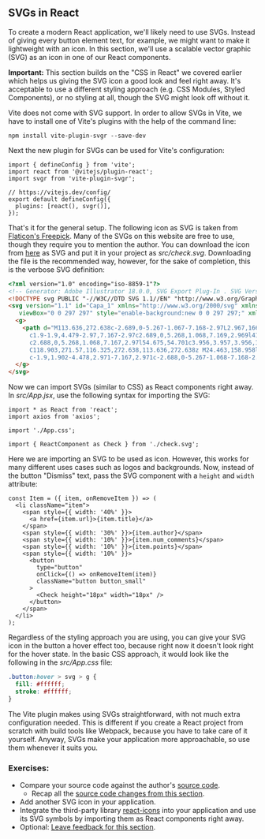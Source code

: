 ## SVGs in React

To create a modern React application, we'll likely need to use SVGs. Instead of giving every button element text, for example, we might want to make it lightweight with an icon. In this section, we'll use a scalable vector graphic (SVG) as an icon in one of our React components.

**Important:** This section builds on the "CSS in React" we covered earlier which helps us giving the SVG icon a good look and feel right away. It's acceptable to use a different styling approach (e.g. CSS Modules, Styled Components), or no styling at all, though the SVG might look off without it.

Vite does not come with SVG support. In order to allow SVGs in Vite, we have to install one of Vite's plugins with the help of the command line:

```text
npm install vite-plugin-svgr --save-dev
```

Next the new plugin for SVGs can be used for Vite's configuration:

```javascript{3,7}
import { defineConfig } from 'vite';
import react from '@vitejs/plugin-react';
import svgr from 'vite-plugin-svgr';

// https://vitejs.dev/config/
export default defineConfig({
  plugins: [react(), svgr()],
});
```

That's it for the general setup. The following icon as SVG is taken from [Flaticon's Freepick](https://bit.ly/3E16SEz). Many of the SVGs on this website are free to use, though they require you to mention the author. You can download the icon from [here](https://bit.ly/2Z2EoeA) as SVG and put it in your project as *src/check.svg*. Downloading the file is the recommended way, however, for the sake of completion, this is the verbose SVG definition:

```html
<?xml version="1.0" encoding="iso-8859-1"?>
<!-- Generator: Adobe Illustrator 18.0.0, SVG Export Plug-In . SVG Version: 6.00 Build 0)  -->
<!DOCTYPE svg PUBLIC "-//W3C//DTD SVG 1.1//EN" "http://www.w3.org/Graphics/SVG/1.1/DTD/svg11.dtd">
<svg version="1.1" id="Capa_1" xmlns="http://www.w3.org/2000/svg" xmlns:xlink="http://www.w3.org/1999/xlink" x="0px" y="0px"
   viewBox="0 0 297 297" style="enable-background:new 0 0 297 297;" xml:space="preserve">
  <g>
    <path d="M113.636,272.638c-2.689,0-5.267-1.067-7.168-2.97L2.967,166.123c-3.956-3.957-3.956-10.371-0.001-14.329l54.673-54.703
      c1.9-1.9,4.479-2.97,7.167-2.97c2.689,0,5.268,1.068,7.169,2.969l41.661,41.676L225.023,27.332c1.9-1.901,4.48-2.97,7.168-2.97l0,0
      c2.688,0,5.268,1.068,7.167,2.97l54.675,54.701c3.956,3.957,3.956,10.372,0,14.328L120.803,269.668
      C118.903,271.57,116.325,272.638,113.636,272.638z M24.463,158.958l89.173,89.209l158.9-158.97l-40.346-40.364L120.803,160.264
      c-1.9,1.902-4.478,2.971-7.167,2.971c-2.688,0-5.267-1.068-7.168-2.97l-41.66-41.674L24.463,158.958z"/>
  </g>
</svg>
```

Now we can import SVGs (similar to CSS) as React components right away. In *src/App.jsx*, use the following syntax for importing the SVG:

```javascript{6}
import * as React from 'react';
import axios from 'axios';

import './App.css';

import { ReactComponent as Check } from './check.svg';
```

Here we are importing an SVG to be used as icon. However, this works for many different uses cases such as logos and backgrounds. Now, instead of the button "Dismiss" text, pass the SVG component with a `height` and `width` attribute:

```javascript{15}
const Item = ({ item, onRemoveItem }) => (
  <li className="item">
    <span style={{ width: '40%' }}>
      <a href={item.url}>{item.title}</a>
    </span>
    <span style={{ width: '30%' }}>{item.author}</span>
    <span style={{ width: '10%' }}>{item.num_comments}</span>
    <span style={{ width: '10%' }}>{item.points}</span>
    <span style={{ width: '10%' }}>
      <button
        type="button"
        onClick={() => onRemoveItem(item)}
        className="button button_small"
      >
        <Check height="18px" width="18px" />
      </button>
    </span>
  </li>
);
```

Regardless of the styling approach you are using, you can give your SVG icon in the button a hover effect too, because right now it doesn't look right for the hover state. In the basic CSS approach, it would look like the following in the *src/App.css* file:

```css
.button:hover > svg > g {
  fill: #ffffff;
  stroke: #ffffff;
}
```

The Vite plugin makes using SVGs straightforward, with not much extra configuration needed. This is different if you create a React project from scratch with build tools like Webpack, because you have to take care of it yourself. Anyway, SVGs make your application more approachable, so use them whenever it suits you.

### Exercises:

* Compare your source code against the author's [source code](https://bit.ly/3DNI6v5).
  * Recap all the [source code changes from this section](https://bit.ly/3xLtOY6).
* Add another SVG icon in your application.
* Integrate the third-party library [react-icons](https://bit.ly/3nayoJ7) into your application and use its SVG symbols by importing them as React components right away.
* Optional: [Leave feedback for this section](https://forms.gle/3yGgMDR2VQ5WksSXA).
